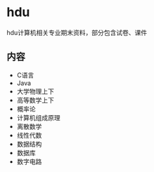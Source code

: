 # hdu
hdu计算机相关专业期末资料，部分包含试卷、课件

 ## 内容
 * C语言
 * Java
 * 大学物理上下
 * 高等数学上下
 * 概率论
 * 计算机组成原理
 * 离散数学
 * 线性代数
 * 数据结构
 * 数据库
 * 数字电路
